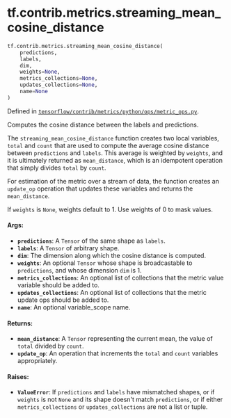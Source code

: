 <div itemscope itemtype="http://developers.google.com/ReferenceObject">
<meta itemprop="name" content="tf.contrib.metrics.streaming_mean_cosine_distance" />
<meta itemprop="path" content="Stable" />
</div>

# tf.contrib.metrics.streaming_mean_cosine_distance

``` python
tf.contrib.metrics.streaming_mean_cosine_distance(
    predictions,
    labels,
    dim,
    weights=None,
    metrics_collections=None,
    updates_collections=None,
    name=None
)
```



Defined in [`tensorflow/contrib/metrics/python/ops/metric_ops.py`](/code/stable/tensorflow/contrib/metrics/python/ops/metric_ops.py).

Computes the cosine distance between the labels and predictions.

The `streaming_mean_cosine_distance` function creates two local variables,
`total` and `count` that are used to compute the average cosine distance
between `predictions` and `labels`. This average is weighted by `weights`,
and it is ultimately returned as `mean_distance`, which is an idempotent
operation that simply divides `total` by `count`.

For estimation of the metric over a stream of data, the function creates an
`update_op` operation that updates these variables and returns the
`mean_distance`.

If `weights` is `None`, weights default to 1. Use weights of 0 to mask values.

#### Args:

* <b>`predictions`</b>: A `Tensor` of the same shape as `labels`.
* <b>`labels`</b>: A `Tensor` of arbitrary shape.
* <b>`dim`</b>: The dimension along which the cosine distance is computed.
* <b>`weights`</b>: An optional `Tensor` whose shape is broadcastable to `predictions`,
    and whose dimension `dim` is 1.
* <b>`metrics_collections`</b>: An optional list of collections that the metric
    value variable should be added to.
* <b>`updates_collections`</b>: An optional list of collections that the metric update
    ops should be added to.
* <b>`name`</b>: An optional variable_scope name.


#### Returns:

* <b>`mean_distance`</b>: A `Tensor` representing the current mean, the value of
    `total` divided by `count`.
* <b>`update_op`</b>: An operation that increments the `total` and `count` variables
    appropriately.


#### Raises:

* <b>`ValueError`</b>: If `predictions` and `labels` have mismatched shapes, or if
    `weights` is not `None` and its shape doesn't match `predictions`, or if
    either `metrics_collections` or `updates_collections` are not a list or
    tuple.